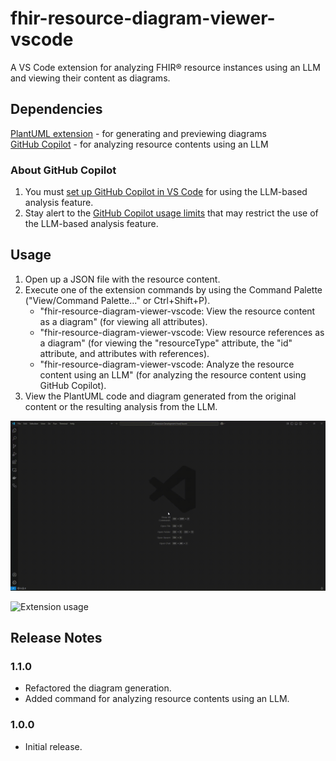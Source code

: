# fhir-resource-diagram-viewer-vscode
A VS Code extension for analyzing FHIR® resource instances using an LLM and viewing their content as diagrams.

## Dependencies
[PlantUML extension](https://marketplace.visualstudio.com/items?itemName=jebbs.plantuml) - for generating and previewing diagrams  
[GitHub Copilot](https://github.com/features/copilot) - for analyzing resource contents using an LLM  

### About GitHub Copilot
1. You must [set up GitHub Copilot in VS Code](https://code.visualstudio.com/docs/copilot/setup) for using the LLM-based analysis feature.
2. Stay alert to the [GitHub Copilot usage limits](https://docs.github.com/en/copilot/concepts/copilot-billing/about-individual-copilot-plans-and-benefits) that may restrict the use of the LLM-based analysis feature.

## Usage
1. Open up a JSON file with the resource content.
2. Execute one of the extension commands by using the Command Palette ("View/Command Palette..." or Ctrl+Shift+P).
    * "fhir-resource-diagram-viewer-vscode: View the resource content as a diagram" (for viewing all attributes).
    * "fhir-resource-diagram-viewer-vscode: View resource references as a diagram" (for viewing the "resourceType" attribute, the "id" attribute, and attributes with references).
    * "fhir-resource-diagram-viewer-vscode: Analyze the resource content using an LLM" (for analyzing the resource content using GitHub Copilot).
3. View the PlantUML code and diagram generated from the original content or the resulting analysis from the LLM.

![Extension usage](resources/images/extension_usage.gif)

![Extension usage](resources/images/extension_usage_llm.gif)

## Release Notes

### 1.1.0

- Refactored the diagram generation.
- Added command for analyzing resource contents using an LLM.

### 1.0.0

- Initial release.
